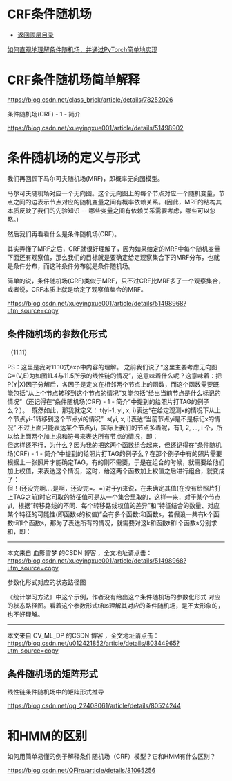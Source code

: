 # CRF条件随机场

* [返回顶层目录](../../SUMMARY.md#目录)



[如何直观地理解条件随机场，并通过PyTorch简单地实现](https://mp.weixin.qq.com/s?__biz=MzA3MzI4MjgzMw==&mid=2650742297&idx=3&sn=7c0fa6f3468f3813e309d0bb274be849&chksm=871ada67b06d53711a2f9142b7fa39ab5e060298ce90233f78cee6c4d7ffca3f34fb540b288a&mpshare=1&scene=1&srcid=0515I9LFZDhoQjEUOxM255qV#rd)



# CRF条件随机场简单解释

https://blog.csdn.net/class_brick/article/details/78252026



条件随机场(CRF) - 1 - 简介

https://blog.csdn.net/xueyingxue001/article/details/51498902



# 条件随机场的定义与形式

我们再回顾下马尔可夫随机场(MRF)，即概率无向图模型。

马尔可夫随机场对应一个无向图。这个无向图上的每个节点对应一个随机变量，节点之间的边表示节点对应的随机变量之间有概率依赖关系。(因此，MRF的结构其本质反映了我们的先验知识 -- 哪些变量之间有依赖关系需要考虑，哪些可以忽略。)

然后我们再看看什么是条件随机场(CRF)。

其实弄懂了MRF之后，CRF就很好理解了，因为如果给定的MRF中每个随机变量下面还有观察值，那么我们的目标就是要确定给定观察集合下的MRF分布，也就是条件分布，而这种条件分布就是条件随机场。

简单的说，条件随机场(CRF)类似于MRF，只不过CRF比MRF多了一个观察集合，或者说，CRF本质上就是给定了观察值集合的MRF。

https://blog.csdn.net/xueyingxue001/article/details/51498968?utm_source=copy 

## 条件随机场的参数化形式



（11.11）

PS：这里是我对11.10式exp中内容的理解。
​    之前我们说了“这里主要考虑无向图G=(V,E)为如图11.4与11.5所示的线性链的情况”，这意味着什么呢？这意味着：把P(Y|X)因子分解后，各因子是定义在相邻两个节点上的函数，而这个函数需要既能包括“从上个节点转移到这个节点的情况”又能包括“给出当前节点是什么标记的情况”（还记得在“条件随机场(CRF) - 1 - 简介”中提到的给照片打TAG的例子么？）。
​         既然如此，那我就定义：
​                   t(yi-1, yi, x, i)表达“在给定观测x的情况下从上个节点yi-1转移到这个节点yi的情况”
​                   s(yi, x, i)表达“当前节点yi是不是标记x的情况”
​         不过上面只能表达某个节点yi，实际上我们的节点多着呢，有1, 2, ..., i 个，所以给上面两个加上求和符号来表达所有节点的情况，即：
​                   
​         但这样还不行，为什么？因为我的把这两个函数组合起来，但还记得在“条件随机场(CRF) - 1 - 简介”中提到的给照片打TAG的例子么？在那个例子中有的照片需要根据上一张照片才能确定TAG，有的则不需要，于是在组合的时候，就需要给他们加上权值，来表达这个情况，这时，给这两个函数加上权值之后进行组合，就变成了：
​                   
​         但！(还没完啊....是啊，还没完=。=)对于yi来说，在未确定其值(在没有给照片打上TAG之前)时它可取的特征值可是从一个集合里取的，这样一来，对于某个节点yi，根据“转移路线的不同、每个转移路线权值的差异”和“特征结合的数量、对应某个特征的可能性(即函数s的权值)”会有多个函数t和函数s，若假设一共有k个函数t和l个函数s，那为了表达所有的情况，就需要对这k和函数t和l个函数s分别求和，即：
​                  

---------------------

本文来自 血影雪梦 的CSDN 博客 ，全文地址请点击：https://blog.csdn.net/xueyingxue001/article/details/51498968?utm_source=copy 



参数化形式对应的状态路径图

《统计学习方法》中这个示例，作者没有给出这个条件随机场的参数化形式 对应的状态路径图。看着这个参数形式t和s理解其对应的条件随机场，是不太形象的，也不好理解。

---------------------

本文来自 CV_ML_DP 的CSDN 博客 ，全文地址请点击：https://blog.csdn.net/u012421852/article/details/80344965?utm_source=copy 





## 条件随机场的矩阵形式



线性链条件随机场中的矩阵形式推导

https://blog.csdn.net/qq_22408061/article/details/80524244





# 和HMM的区别



如何用简单易懂的例子解释条件随机场（CRF）模型？它和HMM有什么区别？

https://blog.csdn.net/QFire/article/details/81065256

